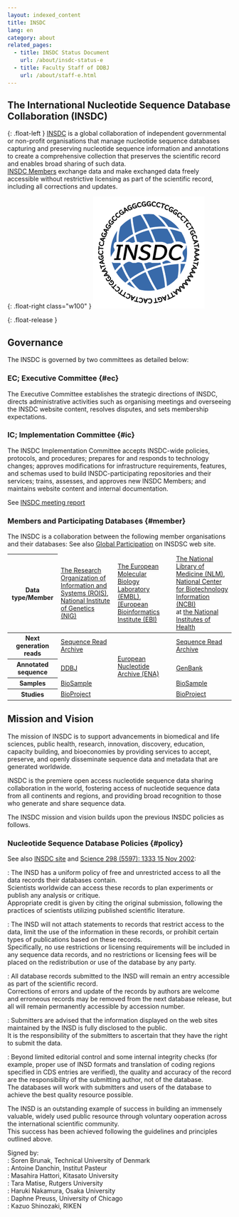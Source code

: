```yaml
---
layout: indexed_content
title: INSDC
lang: en
category: about
related_pages:
  - title: INSDC Status Document
    url: /about/insdc-status-e
  - title: Faculty Staff of DDBJ
    url: /about/staff-e.html
---
```




## The International Nucleotide Sequence Database Collaboration (INSDC)

{: .float-left }
[INSDC](http://www.insdc.org/ ) is a global collaboration of independent governmental or non-profit organisations 
that manage nucleotide sequence databases capturing and preserving nucleotide sequence information 
and annotations to create a comprehensive collection that preserves the scientific record 
and enables broad sharing of such data.    
[INSDC Members](#member) exchange data and make exchanged data freely accessible 
without restrictive licensing as part of the scientific record, including all corrections and updates.    

{: .float-right  class="w100" }
<img src="/assets/images/center/insdcLogo0501-22.png" alt="INSDC Logo">

{: .float-release }



## Governance

The INSDC is governed by two committees as detailed below:    


### EC; Executive Committee  {#ec} 

The Executive Committee establishes the strategic directions of INSDC, 
directs administrative activities such as organising meetings 
and overseeing the INSDC website content, resolves disputes, and sets membership expectations.    


### IC; Implementation Committee  {#ic} 

The INSDC Implementation Committee accepts INSDC-wide policies, protocols, and procedures; 
prepares for and responds to technology changes; 
approves modifications for infrastructure requirements, features, and schemas used 
to build INSDC-participating repositories and their services; 
 trains, assesses, and approves new INSDC Members; 
and maintains website content and internal documentation.    

See [INSDC meeting report](/activities/index-e.html?tag=insdc_meeting )



### Members and Participating Databases {#member}

The INSDC is a collaboration between the following member organisations and their databases:
See also [Global Participation](https://www.insdc.org/global-participation/ ) on INSDSC web site.    

<table>
<thead>
<tr>
	<th> Data type/Member </th>
	<td> <a href="https://www.rois.ac.jp/">The Research Organization of Information and Systems (ROIS)</a>, <br>
		<a href="https://www.nig.ac.jp/">National Institute of Genetics (NIG)</a> </td>
	<td> <a href="https://www.embl.org/">The European Molecular Biology Laboratory (EMBL)</a>, <br>
		<a href="https://www.ebi.ac.uk/">[European Bioinformatics Institute (EBI)</a> </td>
	<td> <a href="https://www.nlm.nih.gov/">The National Library of Medicine (NLM)</a>, <br>
		<a href="https://www.ncbi.nlm.nih.gov/">National Center for Biotechnology Information (NCBI)</a> <br>
		at <a href="https://www.nih.gov/">the National Institutes of Health</a> </td>
</tr>
</thead>
<tbody>
<tr>
	<th>Next generation reads</th>
	<td><a href="/dra/index-e.html">Sequence Read Archive</a></td>
	<td rowspan="4" class="borderbtm"><a href="https://www.ebi.ac.uk/ena/about/formats">European Nucleotide Archive (ENA)</a></td>
	<td><a href="https://www.ncbi.nlm.nih.gov/sra/">Sequence Read Archive</a></td>
</tr>
<tr>
	<th>Annotated sequence</th>
	<td><a href="/ddbj/index-e.html">DDBJ</a></td>
	<td><a href="https://www.ncbi.nlm.nih.gov/genbank/">GenBank</a></td>
</tr>
<tr>
	<th>Samples</th>
	<td><a href="/biosample/index-e.html">BioSample</a></td>
	<td><a href="https://www.ncbi.nlm.nih.gov/biosample/">BioSample</a></td>
</tr>
<tr>
	<th>Studies</th>
	<td><a href="/bioproject/index-e.html">BioProject</a></td>
	<td><a href="https://www.ncbi.nlm.nih.gov/bioproject/">BioProject</a></td>
</tr>
</tbody>
</table>




## Mission and Vision

The mission of INSDC is to support advancements in biomedical and life sciences, public health, 
research, innovation, discovery, education, capacity building, and bioeconomies by providing services 
to accept, preserve, and openly disseminate sequence data and metadata that are generated worldwide.    

INSDC is the premiere open access nucleotide sequence data sharing collaboration in the world, 
fostering access of nucleotide sequence data from all continents and regions, 
and providing broad recognition to those who generate and share sequence data.    

The INSDC mission and vision builds upon the previous INSDC policies as follows.    


### Nucleotide Sequence Database Policies  {#policy} 

See also [INSDC site](https://www.insdc.org/policy/ ) and [Science 298 (5597): 1333 15 Nov 2002](https://www.science.org/doi/10.1126/science.298.5597.1333b ):    

: The INSD has a uniform policy of free and unrestricted access to all the data records their databases contain.  
Scientists worldwide can access these records to plan experiments or publish any analysis or critique.  
Appropriate credit is given by citing the original submission, following the practices of scientists utilizing published scientific literature.  

: The INSD will not attach statements to records that restrict access to the data, limit the use of the information in these records, 
or prohibit certain types of publications based on these records.  
Specifically, no use restrictions or licensing requirements will be included in any sequence data records, and no restrictions or
licensing fees will be placed on the redistribution or use of the database by any party.  

: All database records submitted to the INSD will remain an entry accessible as part of the scientific record.  
Corrections of errors and update of the records by authors are welcome and erroneous records may be removed from the next database release, 
but all will remain permanently accessible by accession number.  

: Submitters are advised that the information displayed on the web sites maintained by the INSD is fully disclosed to the public.  
It is the responsibility of the submitters to ascertain that they have the right to submit the data.  

: Beyond limited editorial control and some internal integrity checks (for example, proper use of INSD formats 
and translation of coding regions specified in CDS entries are verified), 
the quality and accuracy of the record are the responsibility of the submitting author, not of the database.  
The databases will work with submitters and users of the database to achieve the best quality resource possible.

The INSD is an outstanding example of success in building an immensely valuable, widely used public resource 
through voluntary ooperation across the international scientific community.  
This success has been achieved following the guidelines and principles outlined above.  

Signed by:  
: Soren Brunak, Technical University of Denmark  
: Antoine Danchin, Institut Pasteur  
: Masahira Hattori, Kitasato University  
: Tara Matise, Rutgers University  
: Haruki Nakamura, Osaka University  
: Daphne Preuss, University of Chicago  
: Kazuo Shinozaki, RIKEN  

